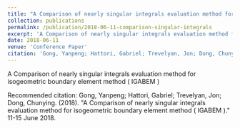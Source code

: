 ```yaml
---
title: "A Comparison of nearly singular integrals evaluation method for isogeometric boundary element method ( IGABEM )"
collection: publications
permalink: /publication/2018-06-11-comparison-singular-integrals
excerpt: 'A Comparison of nearly singular integrals evaluation method for isogeometric boundary element method ( IGABEM )'
date: 2018-06-11
venue: 'Conference Paper'
citation: 'Gong, Yanpeng; Hattori, Gabriel; Trevelyan, Jon; Dong, Chunying. (2018). &quot;A Comparison of nearly singular integrals evaluation method for isogeometric boundary element method ( IGABEM ).&quot; 11-15 June 2018.'
---
```

A Comparison of nearly singular integrals evaluation method for isogeometric boundary element method ( IGABEM )

Recommended citation: Gong, Yanpeng; Hattori, Gabriel; Trevelyan, Jon; Dong, Chunying. (2018). "A Comparison of nearly singular integrals evaluation method for isogeometric boundary element method ( IGABEM )." 11-15 June 2018.